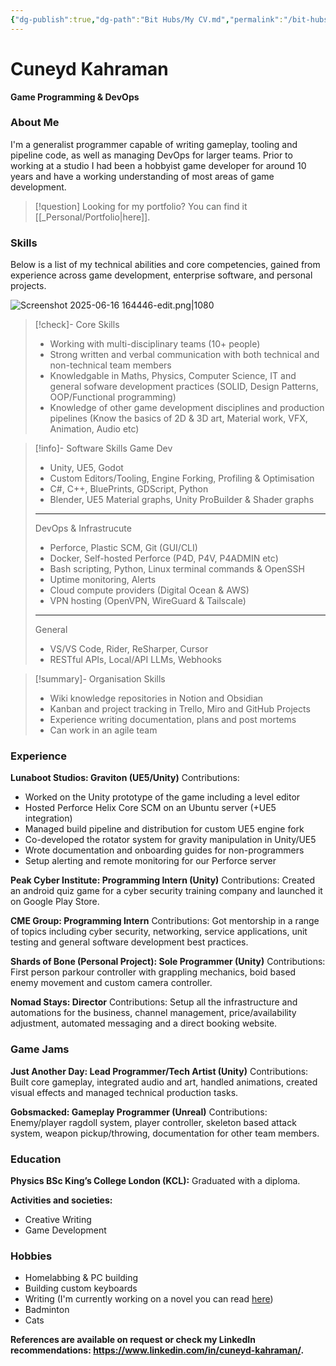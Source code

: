```yaml
---
{"dg-publish":true,"dg-path":"Bit Hubs/My CV.md","permalink":"/bit-hubs/my-cv/","hide":true,"hideInGraph":true,"noteIcon":"1"}
---
```


# **Cuneyd Kahraman**
**Game Programming & DevOps**

### About Me
I'm a generalist programmer capable of writing gameplay, tooling and pipeline code, as well as managing DevOps for larger teams. Prior to working at a studio I had been a hobbyist game developer for around 10 years and have a working understanding of most areas of game development.

>[!question] Looking for my portfolio? You can find it [[_Personal/Portfolio\|here]].
<div class="page-break" style="page-break-before: always;"></div>

### Skills

Below is a list of my technical abilities and core competencies, gained from experience across game development, enterprise software, and personal projects.

![Screenshot 2025-06-16 164446-edit.png|1080](/img/user/_Bit%20Lab%20Organisation/Bit%20Lab%20Site%20Images/Screenshot%202025-06-16%20164446-edit.png)

> [!check]- Core Skills
>- Working with multi-disciplinary teams (10+ people)
>- Strong written and verbal communication with both technical and non-technical team members
>- Knowledgable in Maths, Physics, Computer Science, IT and general sofware development practices (SOLID, Design Patterns, OOP/Functional programming)
>- Knowledge of other game development disciplines and production pipelines (Know the basics of 2D & 3D art, Material work, VFX, Animation, Audio etc)

> [!info]- Software Skills
>Game Dev
>- Unity, UE5, Godot
>- Custom Editors/Tooling, Engine Forking, Profiling & Optimisation
>- C#, C++, BluePrints, GDScript, Python  
>- Blender, UE5 Material graphs, Unity ProBuilder & Shader graphs
>---
>DevOps & Infrastrucute
>- Perforce, Plastic SCM, Git (GUI/CLI)
>- Docker, Self-hosted Perforce (P4D, P4V, P4ADMIN etc)
>- Bash scripting, Python, Linux terminal commands & OpenSSH
>- Uptime monitoring, Alerts
>- Cloud compute providers (Digital Ocean & AWS)
>- VPN hosting (OpenVPN, WireGuard & Tailscale)
>---
>General
>- VS/VS Code, Rider, ReSharper, Cursor
>- RESTful APIs, Local/API LLMs, Webhooks

> [!summary]- Organisation Skills
>- Wiki knowledge repositories in Notion and Obsidian
>- Kanban and project tracking in Trello, Miro and GitHub Projects
>- Experience writing documentation, plans and post mortems
>- Can work in an agile team

### Experience
**Lunaboot Studios: Graviton (UE5/Unity)**
Contributions:
- Worked on the Unity prototype of the game including a level editor
- Hosted Perforce Helix Core SCM on an Ubuntu server (+UE5 integration)
- Managed build pipeline and distribution for custom UE5 engine fork
- Co-developed the rotator system for gravity manipulation in Unity/UE5
- Wrote documentation and onboarding guides for non-programmers
- Setup alerting and remote monitoring for our Perforce server

**Peak Cyber Institute: Programming Intern (Unity)**
Contributions: Created an android quiz game for a cyber security training company and launched it on Google Play Store.

**CME Group: Programming Intern**
Contributions: Got mentorship in a range of topics including cyber security, networking, service applications, unit testing and general software development best practices.

**Shards of Bone (Personal Project): Sole Programmer (Unity)**
Contributions: First person parkour controller with grappling mechanics, boid based enemy movement and custom camera controller.

**Nomad Stays: Director**
Contributions: Setup all the infrastructure and automations for the business, channel management, price/availability adjustment, automated messaging and a direct booking website.
### Game Jams
**Just Another Day: Lead Programmer/Tech Artist (Unity)**
Contributions: Built core gameplay, integrated audio and art, handled animations, created visual effects and managed technical production tasks.

**Gobsmacked: Gameplay Programmer (Unreal)**
Contributions: Enemy/player ragdoll system, player controller, skeleton based attack system, weapon pickup/throwing, documentation for other team members.
### Education
**Physics BSc King’s College London (KCL):** 
Graduated with a diploma.

**Activities and societies:** 
- Creative Writing
- Game Development
### Hobbies
- Homelabbing & PC building
- Building custom keyboards
- Writing (I'm currently working on a novel you can read [here](https://read-the-forest.vercel.app/))
- Badminton
- Cats

**References are available on request or check my LinkedIn recommendations: https://www.linkedin.com/in/cuneyd-kahraman/.**

